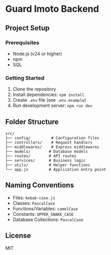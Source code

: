 # Guard Imoto Backend

## Project Setup

### Prerequisites

- Node.js (v24 or higher)
- npm
- SQL

### Getting Started

1. Clone the repository
2. Install dependencies: `npm install`
3. Create `.env` file (see `.env.example`)
4. Run development server: `npm run dev`

## Folder Structure

```text
src/
├── config/         # Configuration files
├── controllers/    # Request handlers
├── middlewares/    # Express middlewares
├── models/        # Database models
├── routes/        # API routes
├── services/      # Business logic
├── utils/         # Helper functions
└── app.js         # Application entry point
```

## Naming Conventions

- Files: `kebab-case.js`
- Classes: `PascalCase`
- Functions/Variables: `camelCase`
- Constants: `UPPER_SNAKE_CASE`
- Database Collections: `PascalCase`

## License

MIT
